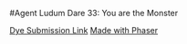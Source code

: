 #Agent
Ludum Dare 33: You are the Monster

[Dye Submission Link](http://ludumdare.com/compo/ludum-dare-32/?action=preview&uid=4415)
[Made with Phaser](http://phaser.io)